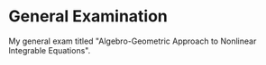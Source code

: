 General Examination
===================

My general exam titled "Algebro-Geometric Approach to Nonlinear
Integrable Equations".
